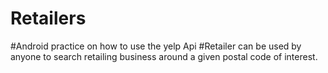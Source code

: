 # Retailers
#Android practice on how to use the yelp Api
#Retailer can be used by anyone to search retailing business around a given postal code of interest.

